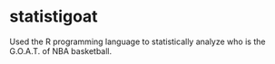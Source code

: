 # statistigoat

Used the R programming language to statistically analyze who is the G.O.A.T. of NBA basketball.
